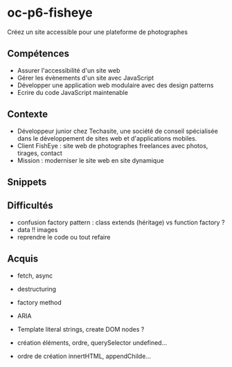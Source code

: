 # oc-p6-fisheye
Créez un site accessible pour une plateforme de photographes

## Compétences
- Assurer l'accessibilité d'un site web
- Gérer les évènements d'un site avec JavaScript
- Développer une application web modulaire avec des design patterns
- Ecrire du code JavaScript maintenable

## Contexte
- Développeur junior chez Techasite, une société de conseil spécialisée dans le développement de sites web et d'applications mobiles.
- Client FishEye : site web de photographes freelances avec photos, tirages, contact
- Mission : moderniser le site web en site dynamique

## Snippets

## Difficultés
- confusion factory pattern : class extends (héritage) vs function factory ?
- data !! images
- reprendre le code ou tout refaire 

## Acquis
- fetch, async
- destructuring
- factory method
- ARIA
- Template literal strings, create DOM nodes ?

- création éléments, ordre, querySelector undefined...
- ordre de création innertHTML, appendChilde...